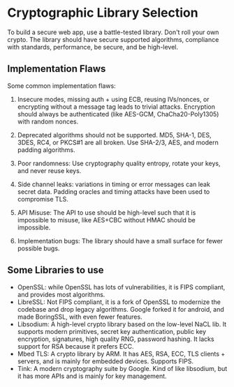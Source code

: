# Cryptographic Library Selection

To build a secure web app, use a battle-tested library. Don't roll your
own crypto. The library should have secure supported algorithms,
compliance with standards, performance, be secure, and be high-level.

## Implementation Flaws

Some common implementation flaws:

1. Insecure modes, missing auth + using ECB, reusing IVs/nonces, or
   encrypting without a message tag leads to trivial attacks. Encryption
   should always be authenticated (like AES-GCM, ChaCha20-Poly1305) with
   random nonces.

2. Deprecated algorithms should not be supported. MD5, SHA-1, DES, 3DES,
   RC4, or PKCS#1 are all broken. Use SHA-2/3, AES, and modern padding
   algorithms.

3. Poor randomness: Use cryptography quality entropy, rotate your keys,
   and never reuse keys.

4. Side channel leaks: variations in timing or error messages can leak
   secret data. Padding oracles and timing attacks have been used to
   compromise TLS.

5. API Misuse: The API to use should be high-level such that it is
   impossible to misuse, like AES+CBC without HMAC should be impossible.

6. Implementation bugs: The library should have a small surface for
   fewer possible bugs.

## Some Libraries to use

- OpenSSL: while OpenSSL has lots of vulnerabilities, it is FIPS
  compliant, and provides most algorithms.
- LibreSSL: Not FIPS compliant, it is a fork of OpenSSL to modernize the
  codebase and drop legacy algorithms. Google forked it for android, and
  made BoringSSL, with even fewer features.
- Libsodium: A high-level crypto library based on the low-level NaCL
  lib. It supports modern primitives, secret key authentication, public
  key encryption, signatures, high quality RNG, password hashing. It
  lacks support for RSA because it prefers ECC.
- Mbed TLS: A crypto library by ARM. It has AES, RSA, ECC, TLS clients +
  servers, and is mainly for embedded devices. Supports FIPS.
- Tink: A modern cryptography suite by Google. Kind of like libsodium,
  but it has more APIs and is mainly for key management.
